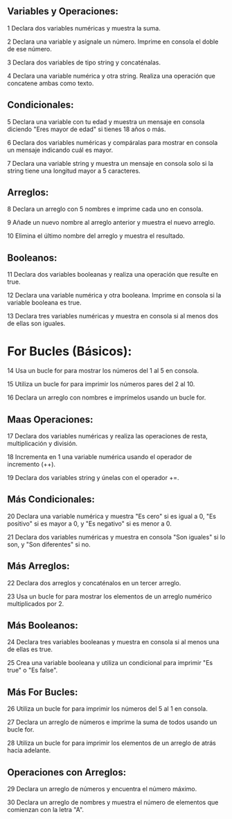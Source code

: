 ## Variables y Operaciones:

1 Declara dos variables numéricas y muestra la suma.

2 Declara una variable y asígnale un número. Imprime en consola el doble de ese número.

3 Declara dos variables de tipo string y concaténalas.

4 Declara una variable numérica y otra string. Realiza una operación que concatene ambas como texto.

## Condicionales:

5 Declara una variable con tu edad y muestra un mensaje en consola diciendo "Eres mayor de edad" si tienes 18 años o más.

6 Declara dos variables numéricas y compáralas para mostrar en consola un mensaje indicando cuál es mayor.

7 Declara una variable string y muestra un mensaje en consola solo si la string tiene una longitud mayor a 5 caracteres.


## Arreglos:

8 Declara un arreglo con 5 nombres e imprime cada uno en consola.

9 Añade un nuevo nombre al arreglo anterior y muestra el nuevo arreglo.

10 Elimina el último nombre del arreglo y muestra el resultado.
 
## Booleanos:

11 Declara dos variables booleanas y realiza una operación que resulte en true.

12 Declara una variable numérica y otra booleana. Imprime en consola si la variable booleana es true.

13 Declara tres variables numéricas y muestra en consola si al menos dos de ellas son iguales.


# For Bucles (Básicos):

14 Usa un bucle for para mostrar los números del 1 al 5 en consola.

15 Utiliza un bucle for para imprimir los números pares del 2 al 10.

16 Declara un arreglo con nombres e imprímelos usando un bucle for.
## Maas Operaciones:

17 Declara dos variables numéricas y realiza las operaciones de resta, multiplicación y división.

18 Incrementa en 1 una variable numérica usando el operador de incremento (++).


19 Declara dos variables string y únelas con el operador +=.

## Más Condicionales:

20 Declara una variable numérica y muestra "Es cero" si es igual a 0, "Es positivo" si es mayor a 0, y "Es negativo" si es menor a 0.

21 Declara dos variables numéricas y muestra en consola "Son iguales" si lo son, y "Son diferentes" si no.

## Más Arreglos:

22 Declara dos arreglos y concaténalos en un tercer arreglo.

23 Usa un bucle for para mostrar los elementos de un arreglo numérico multiplicados por 2.

## Más Booleanos:

24 Declara tres variables booleanas y muestra en consola si al menos una de ellas es true.

25 Crea una variable booleana y utiliza un condicional para imprimir "Es true" o "Es false".
 
## Más For Bucles:

26 Utiliza un bucle for para imprimir los números del 5 al 1 en consola.

27 Declara un arreglo de números e imprime la suma de todos usando un bucle for.

28 Utiliza un bucle for para imprimir los elementos de un arreglo de atrás hacia adelante.
## Operaciones con Arreglos:

29 Declara un arreglo de números y encuentra el número máximo.

30 Declara un arreglo de nombres y muestra el número de elementos que comienzan con la letra "A".